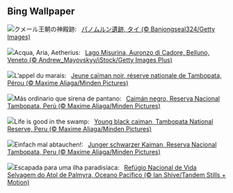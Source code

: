 ## Bing Wallpaper
![](https://www.bing.com/th?id=OHR.PrasatPhanom_JA-JP7500129821_UHD.jpg&w=1000)クメール王朝の神殿跡:&nbsp;&ensp;[パノムルン遺跡, タイ (© Banjongseal324/Getty Images)](https://www.bing.com/th?id=OHR.PrasatPhanom_JA-JP7500129821_UHD.jpg)
<br><br/>
![](https://www.bing.com/th?id=OHR.LagoMisurina_IT-IT4702658331_UHD.jpg&w=1000)Acqua, Aria, Aetherius:&nbsp;&ensp;[Lago Misurina, Auronzo di Cadore, Belluno, Veneto (© Andrew_Mayovskyy/iStock/Getty Images Plus)](https://www.bing.com/th?id=OHR.LagoMisurina_IT-IT4702658331_UHD.jpg)
<br><br/>
![](https://www.bing.com/th?id=OHR.YoungCaiman_FR-FR4221031673_UHD.jpg&w=1000)L’appel du marais:&nbsp;&ensp;[Jeune caïman noir, réserve nationale de Tambopata, Pérou (© Maxime Aliaga/Minden Pictures)](https://www.bing.com/th?id=OHR.YoungCaiman_FR-FR4221031673_UHD.jpg)
<br><br/>
![](https://www.bing.com/th?id=OHR.YoungCaiman_ES-ES2920526153_UHD.jpg&w=1000)Más ordinario que sirena de pantano:&nbsp;&ensp;[Caimán negro, Reserva Nacional Tambopata, Perú (© Maxime Aliaga/Minden Pictures)](https://www.bing.com/th?id=OHR.YoungCaiman_ES-ES2920526153_UHD.jpg)
<br><br/>
![](https://www.bing.com/th?id=OHR.YoungCaiman_EN-GB2726345456_UHD.jpg&w=1000)Life is good in the swamp:&nbsp;&ensp;[Young black caiman, Tambopata National Reserve, Peru (© Maxime Aliaga/Minden Pictures)](https://www.bing.com/th?id=OHR.YoungCaiman_EN-GB2726345456_UHD.jpg)
<br><br/>
![](https://www.bing.com/th?id=OHR.YoungCaiman_DE-DE7313829626_UHD.jpg&w=1000)Einfach mal abtauchen!:&nbsp;&ensp;[Junger schwarzer Kaiman, Reserva Nacional Tambopata, Peru (© Maxime Aliaga/Minden Pictures)](https://www.bing.com/th?id=OHR.YoungCaiman_DE-DE7313829626_UHD.jpg)
<br><br/>
![](https://www.bing.com/th?id=OHR.PalmyraAtoll_PT-BR3061095594_UHD.jpg&w=1000)Escapada para uma ilha paradisíaca:&nbsp;&ensp;[Refúgio Nacional de Vida Selvagem do Atol de Palmyra, Oceano Pacífico (© Ian Shive/Tandem Stills + Motion)](https://www.bing.com/th?id=OHR.PalmyraAtoll_PT-BR3061095594_UHD.jpg)
<br><br/>

